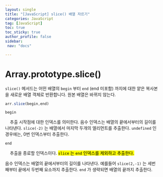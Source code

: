 ```yaml
---
layout: single
title: "[JavaScript] slice() 배열 자르기"
categories: JavaScript
tag: [JavaScript]
toc: true
toc_sticky: true
author_profile: false
sidebar:
 nav: "docs"

---
```


# Array.prototype.slice()

`slice()` 메서드는 어떤 배열의 `begin` 부터 `end` (end 미포함) 까지에 대한 얕은 복사본을 새로운 배열 객체로 반환합니다. 원본 배열은 바뀌지 않는다.

```js
arr.slice(begin,end)
```

`begin`

    추출 시작점에 대한 인덱스를 의미한다. 음수 인덱스는 배열의 끝에서부터의 길이를 나타낸다. `slice(-2)` 는 배열에서 마지막 두개의 엘리먼트를 추출한다. `undefined` 인 경우에는, 0번 인덱스부터 추출한다. 

`end`

    추출을 종료할 인덱스이다. <mark>`slice` 는 `end` 인덱스를 제외하고 추출한다.</mark>

 음수 인덱스는 배열의 끝에서부터의 길이를 나타낸다. 예를들어 `slice(2,-1)` 는 세번째부터 끝에서 두번째 요소까지 추출한다. `end` 가 생략되면 배열의 끝까지 추출한다.
